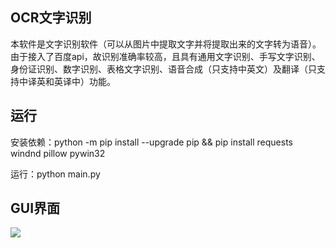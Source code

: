 ## OCR文字识别

本软件是文字识别软件（可以从图片中提取文字并将提取出来的文字转为语音）。由于接入了百度api，故识别准确率较高，且具有通用文字识别、手写文字识别、身份证识别、数字识别、表格文字识别、语音合成（只支持中英文）及翻译（只支持中译英和英译中）功能。

## 运行

安装依赖：python -m pip install --upgrade pip && pip install requests windnd pillow pywin32

运行：python main.py

## GUI界面

![](F:\git\Python-program\Python_OCR文字识别\Python_OCR文字识别.png)
